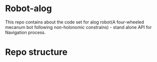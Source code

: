 # Robot-alog

This repo contains about the code set for alog robot(A four-wheeled mecanum bot following non-holonomic constrains) - stand alone API for Navigation process.

# Repo structure 

